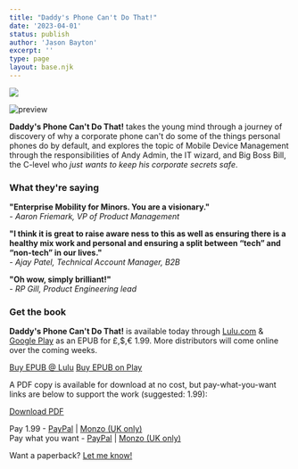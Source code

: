 ```yaml
---
title: "Daddy's Phone Can't Do That!"
date: '2023-04-01'
status: publish
author: 'Jason Bayton'
excerpt: ''
type: page
layout: base.njk
---
```


<div id="af_group">
<div id="af_img">
<img src="https://cdn.bayton.org/uploads/2023/04/daddysphonecantdothatcover.png">

![preview](https://cdn.bayton.org/uploads/2023/04/dpcdt_preview.png)

</div>
<div id="af_content">
<div id="af_text">

**Daddy's Phone Can't Do That!** takes the young mind through a journey of discovery of why a corporate phone can't do some of the things personal phones do by default, and explores the topic of Mobile Device Management through the responsibilities of Andy Admin, the IT wizard, and Big Boss Bill, the C-level who _just wants to keep his corporate secrets safe_.

### What they're saying

**"Enterprise Mobility for Minors. You are a visionary."**  
_- Aaron Friemark, VP of Product Management_

**"I think it is great to raise aware ness to this as well as ensuring there is a healthy mix work and personal and ensuring a split between “tech” and “non-tech” in our lives."**  
_- Ajay Patel, Technical Account Manager, B2B_

**"Oh wow, simply brilliant!"**  
_- RP Gill, Product Engineering lead_

### Get the book

**Daddy's Phone Can't Do That!** is available today through [Lulu.com](https://www.lulu.com/shop/jason-bayton-and-laila-ar%C3%AAde/daddys-phone-cant-do-that/ebook/product-8ervv5.html) & [Google Play](https://play.google.com/store/books/details?id=JRm3EAAAQBAJ) as an EPUB for £,$,€ 1.99. More distributors will come online over the coming weeks.

<a class="button button-small" href="https://www.lulu.com/shop/jason-bayton-and-laila-ar%C3%AAde/daddys-phone-cant-do-that/ebook/product-8ervv5.html">Buy EPUB @ Lulu</a> <a class="button button-small" href="https://play.google.com/store/books/details?id=JRm3EAAAQBAJ">Buy EPUB on Play</a>

A PDF copy is available for download at no cost, but pay-what-you-want links are below to support the work (suggested: 1.99):

<a class="button button-small" href="https://cdn.bayton.org/uploads/2023/04/dpcdt_lg.pdf">Download PDF</a>

Pay 1.99 - [PayPal](https://paypal.me/jasonbayton/1.99) | [Monzo (UK only)](https://monzo.me/jasonbayton/1.99)  
Pay what you want - [PayPal](https://paypal.me/jasonbayton) | [Monzo (UK only)](https://monzo.me/jasonbayton)

Want a paperback? [Let me know!](https://docs.google.com/forms/d/e/1FAIpQLSdeWOEk1RzHZQj6Z5jte05H0vwK5WVMh7f7eZmD9AhQddcm6Q/viewform?usp=sf_link)


</div>
</div>
</div>



